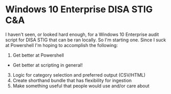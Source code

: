 # Windows 10 Enterprise DISA STIG C&amp;A
I haven't seen, or looked hard enough, for a Windows 10 Enterprise audit script for DISA STIG that can be ran locally. So I'm starting one. Since I suck at Powershell I'm hoping to accomplish the following:

1. Get better at Powershell
  * Get better at scripting in general!
3. Logic for category selection and preferred output (CSV/HTML) 
4. Create shorthand bundle that has flexibility for ingestion
5. Make something useful that people would use and/or care about
